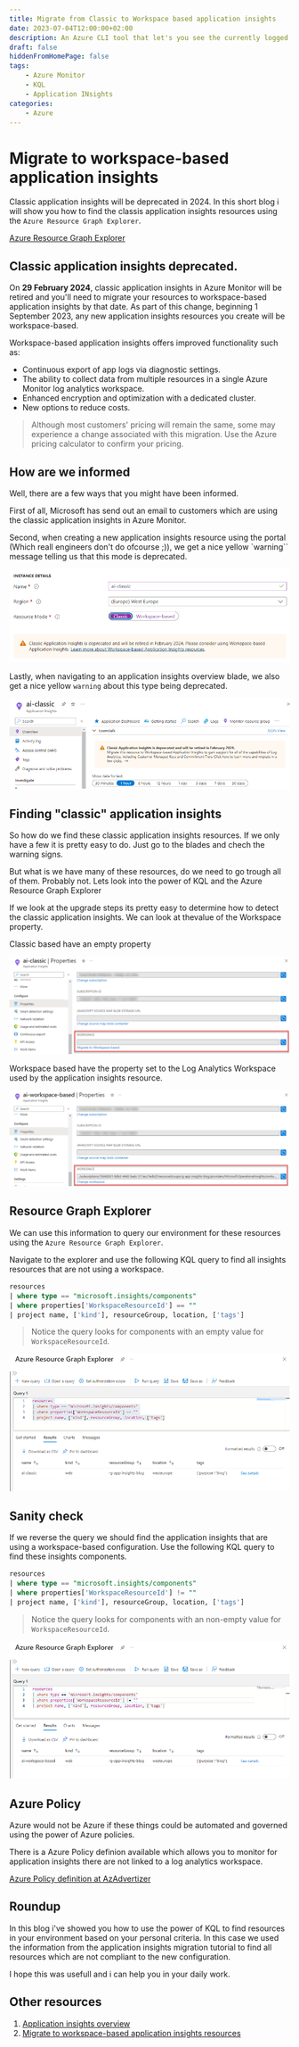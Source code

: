 ```yaml
---
title: Migrate from Classic to Workspace based application insights
date: 2023-07-04T12:00:00+02:00
description: An Azure CLI tool that let's you see the currently logged in user
draft: false
hiddenFromHomePage: false
tags:
    - Azure Monitor
    - KQL
    - Application INsights
categories:
    - Azure
---
```


# Migrate to workspace-based application insights

Classic application insights will be deprecated in 2024. In this short blog i will show you how to find the classis application insights resources using the `Azure Resource Graph Explorer`.

[Azure Resource Graph Explorer](https://portal.azure.com/#view/HubsExtension/ArgQueryBlade)

## Classic application insights deprecated.

On **29 February 2024**, classic application insights in Azure Monitor will be retired and you'll need to migrate your resources to workspace-based application insights by that date. As part of this change, beginning 1 September 2023, any new application insights resources you create will be workspace-based.

Workspace-based application insights offers improved functionality such as:

- Continuous export of app logs via diagnostic settings. 
- The ability to collect data from multiple resources in a single Azure Monitor log analytics workspace. 
- Enhanced encryption and optimization with a dedicated cluster. 
- New options to reduce costs.

> Although most customers' pricing will remain the same, some may experience a change associated with this migration. Use the Azure pricing calculator to confirm your pricing.

## How are we informed

Well, there are a few ways that you might have been informed.

First of all, Microsoft has send out an email to customers which are using the classic application insights in Azure Monitor.

Second, when creating a new application insights resource using the portal (Which reall engineers don't do ofcourse ;)), we get a nice yellow `warning`` message telling us that this mode is deprecated.

![Usage by ](create-app-insights-warning.png "New application insights")

Lastly, when navigating to an application insights overview blade, we also get a nice yellow `warning` about this type being deprecated.

![Usage by ](app-insights-overview-warning.png "Application insights Overview")

## Finding "classic" application insights

So how do we find these classic application insights resources. If we only have a few it is pretty easy to do. Just go to the blades and chech the warning signs.

But what is we have many of these resources, do we need to go trough all of them. Probably not. Lets look into the power of KQL and the Azure Resource Graph Explorer

If we look at the upgrade steps its pretty easy to determine how to detect the classic application insights. We can look at thevalue of the Workspace property.

Classic based have an empty property

![Usage by ](app-insights-classic-properties.png "Application insights Properties")

Workspace based have the property set to the Log Analytics Workspace used by the application insights resource.

![Usage by ](app-insights-workspace-properties.png "Application insights Properties")

## Resource Graph Explorer

We can use this information to query our environment for these resources using the `Azure Resource Graph Explorer`.

Navigate to the explorer and use the following KQL query to find all insights resources that are not using a workspace.

```sql
resources
| where type == "microsoft.insights/components"
| where properties['WorkspaceResourceId'] == ""
| project name, ['kind'], resourceGroup, location, ['tags']
```

> Notice the query looks for components with an empty value for `WorkspaceResourceId`.

![Usage by ](resource-graph-explorer-query-classic.png "Classis application insights")


## Sanity check

If we reverse the query we should find the application insights that are using a workspace-based configuration. Use the following KQL query to find these insights components. 


```sql
resources
| where type == "microsoft.insights/components"
| where properties['WorkspaceResourceId'] != ""
| project name, ['kind'], resourceGroup, location, ['tags']
```

> Notice the query looks for components with an non-empty value for `WorkspaceResourceId`.

![Usage by ](resource-graph-explorer-query-workspace.png "Classis application insights")

## Azure Policy

Azure would not be Azure if these things could be automated and governed using the power of Azure policies.

There is a Azure Policy definion available which allows you to monitor for application insights there are not linked to a log analytics workspace.

[Azure Policy definition at AzAdvertizer](https://www.azadvertizer.net/azpolicyadvertizer/d550e854-df1a-4de9-bf44-cd894b39a95e.html)


## Roundup

In this blog i've showed you how to use the power of KQL to find resources in your environment based on your personal criteria. In this case we used the information from the application insights migration tutorial to find all resources which are not compliant to the new configuration.

I hope this was usefull and i can help you in your daily work.

## Other resources

1. [Application insights overview](https://learn.microsoft.com/en-us/azure/azure-monitor/app/app-insights-overview)
2. [Migrate to workspace-based application insights resources](https://learn.microsoft.com/en-us/azure/azure-monitor/app/convert-classic-resource)